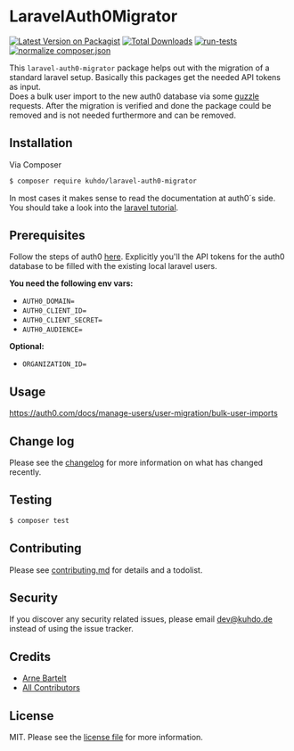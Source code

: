 # LaravelAuth0Migrator

[![Latest Version on Packagist][ico-version]][link-packagist]
[![Total Downloads][ico-downloads]][link-downloads]
[![run-tests](https://github.com/KUHdo/laravel-auth0-migrator/actions/workflows/run-tests.yml/badge.svg?branch=main)](https://github.com/KUHdo/laravel-auth0-migrator/actions/workflows/run-tests.yml)
[![normalize composer.json](https://github.com/KUHdo/laravel-auth0-migrator/actions/workflows/composer-normalize.yml/badge.svg)](https://github.com/KUHdo/laravel-auth0-migrator/actions/workflows/composer-normalize.yml)

This `laravel-auth0-migrator` package helps out with the migration of a standard laravel setup. 
Basically this packages get the needed API tokens as input.  
Does a bulk user import to the new auth0 database via some [guzzle](https://docs.guzzlephp.org/en/stable/) requests.
After the migration is verified and done the package could be removed and is not needed furthermore and can be removed.

## Installation

Via Composer

``` bash
$ composer require kuhdo/laravel-auth0-migrator
```
In most cases it makes sense to read the documentation at auth0´s side. You should take a look into the [laravel tutorial](https://auth0.com/docs/quickstart/webapp/laravel/01-login).

## Prerequisites
Follow the steps of auth0 [here](https://auth0.com/docs/manage-users/user-migration/bulk-user-imports#prerequisites).
Explicitly you'll the API tokens for the auth0 database to be filled with the existing local laravel users.  
  
**You need the following env vars:**
- `AUTH0_DOMAIN=`
- `AUTH0_CLIENT_ID=`
- `AUTH0_CLIENT_SECRET=`
- `AUTH0_AUDIENCE=`
  
**Optional:**
-  `ORGANIZATION_ID=`

## Usage

https://auth0.com/docs/manage-users/user-migration/bulk-user-imports

## Change log

Please see the [changelog](changelog.md) for more information on what has changed recently.

## Testing

``` bash
$ composer test
```

## Contributing

Please see [contributing.md](contributing.md) for details and a todolist.

## Security

If you discover any security related issues, please email dev@kuhdo.de instead of using the issue tracker.

## Credits

- [Arne Bartelt][link-author]
- [All Contributors][link-contributors]

## License

MIT. Please see the [license file](license.md) for more information.

[ico-version]: https://img.shields.io/packagist/v/kuhdo/laravel-auth0-migrator.svg?style=flat-square
[ico-downloads]: https://img.shields.io/packagist/dt/kuhdo/laravel-auth0-migrator.svg?style=flat-square
[ico-travis]: https://img.shields.io/travis/kuhdo/laravel-auth0-migrator/master.svg?style=flat-square
[ico-styleci]: https://styleci.io/repos/12345678/shield

[link-packagist]: https://packagist.org/packages/kuhdo/laravel-auth0-migrator
[link-downloads]: https://packagist.org/packages/kuhdo/laravel-auth0-migrator
[link-travis]: https://travis-ci.org/kuhdo/laravel-auth0-migrator
[link-styleci]: https://styleci.io/repos/12345678
[link-author]: https://github.com/kuhdo
[link-contributors]: ../../contributors
